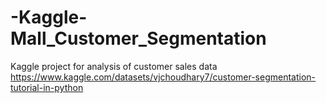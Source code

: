 # -Kaggle-Mall_Customer_Segmentation
Kaggle project for analysis of customer sales data
https://www.kaggle.com/datasets/vjchoudhary7/customer-segmentation-tutorial-in-python
